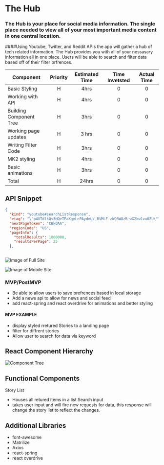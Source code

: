 # The Hub

### The Hub is your place for social media information. The single place needed to view all of your most important media content in one central location.

####Using Youtube, Twitter, and Reddit APIs the app will gather a hub of tech related information. The Hub provides you with all of your nessasary information all in one place. Users will be able to search and filter data based off of their filter prfrences.


| Component | Priority | Estimated Time | Time Invetsted | Actual Time |
| --- | :---: |  :---: | :---: | :---: |
| Basic Styling | H | 4hrs| 0 | 0 |
| Working with API | H | 4hrs| 0 | 0 |
| Building Component Tree | H | 3hrs | 0 | 0 |
| Working page updates | H | 3 hrs | 0 | 0 |
| Writing Filter Code | H | 3hrs | 0 | 0 |
| MK2 styling | H | 4hrs | 0 | 0 |
| Basic animations | H | 3hrs | 0 | 0 |
| Total | H | 24hrs | 0 | 0 |



## API Snippet

```JSON
{
  "kind": "youtube#searchListResponse",
  "etag": "\"p4VTdlkQv3HQeTEaXgvLePAydmU/_RVMLF-zWQ3W8zB_wX2kw1vu0ZU\"",
  "nextPageToken": "CBkQAA",
  "regionCode": "US",
  "pageInfo": {
    "totalResults": 1000000,
    "resultsPerPage": 25
  },
  
```

![Image of Full Site](https://res.cloudinary.com/drdk7a56d/image/upload/v1569940125/Screen_Shot_2019-10-01_at_9.10.47_AM_ysghni.png)

![Image of Mobile Site](https://res.cloudinary.com/drdk7a56d/image/upload/v1569940129/Screen_Shot_2019-10-01_at_9.10.59_AM_l2s7n1.png)

### MVP/PostMVP

- Be able to allow users to save prefrences based in local storage
- Add a news api to allow for news and social feed
- add react-spring and react overdrive for animations and better styling




#### MVP EXAMPLE
- display styled rretured Stories to a landing page
- filter for diffrent stories 
- Allow user to search for data via keyword


## React Component Hierarchy


![Component Tree](https://res.cloudinary.com/drdk7a56d/image/upload/v1569940131/Screen_Shot_2019-10-01_at_10.11.35_AM_aibmvb.png)



## Functional Components
Story List
 - Houses all retured items in a list
Search input
 - takes user input and will fire new requests for data, this response will change the story list to reflect the changes.


## Additional Libraries
- font-awesome
- Matrilize
- Axios
- react-spring
- react overdrive

